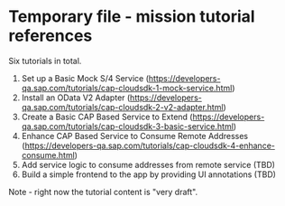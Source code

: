 # Temporary file - mission tutorial references

Six tutorials in total.

1. Set up a Basic Mock S/4 Service (<https://developers-qa.sap.com/tutorials/cap-cloudsdk-1-mock-service.html>)
1. Install an OData V2 Adapter (<https://developers-qa.sap.com/tutorials/cap-cloudsdk-2-v2-adapter.html>)
1. Create a Basic CAP Based Service to Extend (<https://developers-qa.sap.com/tutorials/cap-cloudsdk-3-basic-service.html>)
1. Enhance CAP Based Service to Consume Remote Addresses (<https://developers-qa.sap.com/tutorials/cap-cloudsdk-4-enhance-consume.html>)
1. Add service logic to consume addresses from remote service (TBD)
1. Build a simple frontend to the app by providing UI annotations (TBD)

Note - right now the tutorial content is "very draft".
